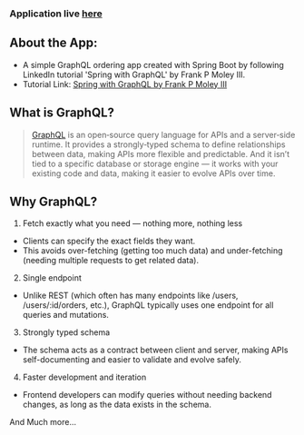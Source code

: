 ### Application live [here](https://arthur-0896.github.io/GraphQLWithSpring/)

## About the App:
- A simple GraphQL ordering app created with Spring Boot by following LinkedIn tutorial 'Spring with GraphQL' by Frank P Moley III. 
- Tutorial Link: [Spring with GraphQL by Frank P Moley III](https://www.linkedin.com/learning/spring-with-graphql)

## What is GraphQL?
> [GraphQL](https://graphql.org/) is an open‑source query language for APIs and a server‑side runtime. It provides a strongly‑typed schema to define relationships between data, making APIs more flexible and predictable. And it isn’t tied to a specific database or storage engine — it works with your existing code and data, making it easier to evolve APIs over time.

## Why GraphQL?
1. Fetch exactly what you need — nothing more, nothing less
  - Clients can specify the exact fields they want.
  - This avoids over-fetching (getting too much data) and under-fetching (needing multiple requests to get related data).

2. Single endpoint
  - Unlike REST (which often has many endpoints like /users, /users/:id/orders, etc.), GraphQL typically uses one endpoint for all queries and mutations.

3. Strongly typed schema
  - The schema acts as a contract between client and server, making APIs self-documenting and easier to validate and evolve safely.

4. Faster development and iteration
  - Frontend developers can modify queries without needing backend changes, as long as the data exists in the schema.

And Much more...
